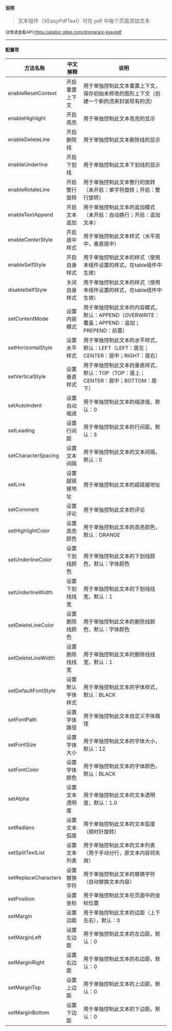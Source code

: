 #### 说明
> <font size=3>文本组件（XEasyPdfText）可在 pdf 中每个页面添加文本</font>

<font size=2>详情请查看API:https://apidoc.gitee.com/dromara/x-easypdf</font>

---

#### 配置项
|方法名称   |中文解释   |说明   |
|---|---|---|
|enableResetContext   |开启重置上下文   |用于单独控制此文本重置上下文，保存初始未修改的图形上下文（创建一个新的流来封装现有的流）   |
|enableHighlight   |开启高亮   |用于单独控制此文本高亮的显示   |
|enableDeleteLine   |开启删除线   |用于单独控制此文本删除线的显示   |
|enableUnderline   |开启下划线   |用于单独控制此文本下划线的显示   |
|enableRotateLine   |开启整行旋转   |用于单独控制此文本整行的旋转（未开启：单字符旋转；开启：整行旋转）   |
|enableTextAppend   |开启文本追加   |用于单独控制此文本的追加模式（未开启：自动换行；开启：追加文本）   |
|enableCenterStyle   |开启居中样式   |用于单独控制此文本样式（水平居中，垂直居中）   |
|enableSelfStyle   |开启自身样式   |用于单独控制此文本的样式（使用本组件设置的样式，在table组件中生效）   |
|disableSelfStyle   |关闭自身样式   |用于单独控制此文本的样式（使用本组件设置的样式，在table组件中生效）   |
|setContentMode   |设置内容模式   |用于单独控制此文本的内容模式，默认：APPEND（OVERWRITE：覆盖；APPEND：追加；PREPEND：前置）   |
|setHorizontalStyle   |设置水平样式   |用于单独控制此文本的水平样式，默认：LEFT（LEFT：居左；CENTER：居中；RIGHT：居右）   |
|setVerticalStyle   |设置垂直样式   |用于单独控制此文本的垂直样式，默认：TOP（TOP：居上；CENTER：居中；BOTTOM：居下）   |
|setAutoIndent   |设置自动缩进   |用于单独控制此文本的缩进值，默认：0   |
|setLeading   |设置行间距   |用于单独控制此文本的行间距，默认：5  |
|setCharacterSpacing   |设置文本间隔   |用于单独控制此文本的文本间隔，默认：0  |
|setLink   |设置超链接地址   |用于单独控制此文本的超链接地址  |
|setComment   |设置评论   |用于单独控制此文本的评论  |
|setHighlightColor   |设置高亮颜色   |用于单独控制此文本的高亮颜色，默认：ORANGE  |
|setUnderlineColor   |设置下划线颜色   |用于单独控制此文本的下划线颜色，默认：字体颜色  |
|setUnderlineWidth   |设置下划线线宽   |用于单独控制此文本的下划线线宽，默认：1  |
|setDeleteLineColor   |设置删除线颜色   |用于单独控制此文本的删除线颜色，默认：字体颜色  |
|setDeleteLineWidth   |设置删除线线宽   |用于单独控制此文本的删除线线宽，默认：1  |
|setDefaultFontStyle   |设置默认字体样式   |用于单独控制此文本的字体样式，默认：BLACK   |
|setFontPath   |设置字体路径   |用于单独控制此文本自定义字体路径   |
|setFontSize   |设置字体大小   |用于单独控制此文本的字体大小，默认：12   |
|setFontColor   |设置字体颜色   |用于单独控制此文本的字体颜色，默认：BLACK   |
|setAlpha   |设置文本透明度   |用于单独控制此文本的文本透明度，默认：1.0   |
|setRadians   |设置文本弧度   |用于单独控制此文本的文本弧度（顺时针旋转）   |
|setSplitTextList   |设置文本列表   |用于单独控制此文本的文本列表（用于手动分行，原文本内容将失效）   |
|setReplaceCharacters   |设置替换字符   |用于单独控制此文本的替换字符（自动替换文本内容）   |
|setPosition   |设置坐标   |用于单独控制此文本在页面中的坐标位置   |
|setMargin   |设置边距   |用于单独控制此文本的边距（上下左右），默认：0  |
|setMarginLeft   |设置左边距   |用于单独控制此文本的左边距，默认：0  |
|setMarginRight   |设置右边距   |用于单独控制此文本的右边距，默认：0  |
|setMarginTop   |设置上边距   |用于单独控制此文本的上边距，默认：0  |
|setMarginBottom   |设置下边距   |用于单独控制此文本的下边距，默认：0  |